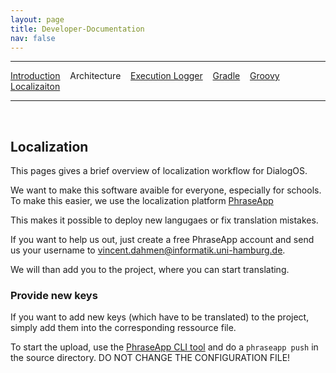 ```yaml
---
layout: page
title: Developer-Documentation
nav: false
---
```


---
[Introduction](/developerdocumentation.html) &nbsp;&nbsp;  Architecture &nbsp;&nbsp; [Execution Logger](executionlogger.html) &nbsp;&nbsp; [Gradle](gradle.html) &nbsp;&nbsp; [Groovy](groovy.html) &nbsp;&nbsp; [Localizaiton](localization.html)


---
&nbsp;

## Localization

This pages gives a brief overview of localization workflow for DialogOS.

We want to make this software avaible for everyone, especially for schools.
To make this easier, we use the localization platform [PhraseApp](https://phraseapp.com)

This makes it possible to deploy new langugaes or fix translation mistakes.

If you want to help us out, just create a free PhraseApp account and send us your username to vincent.dahmen@informatik.uni-hamburg.de.

We will than add you to the project, where you can start translating.

### Provide new keys
If you want to add new keys (which have to be translated) to the project, simply add them into the corresponding ressource file.

To start the upload, use the [PhraseApp CLI tool](https://phraseapp.com/cli) and do a `phraseapp push` in the source directory.
DO NOT CHANGE THE CONFIGURATION FILE!


